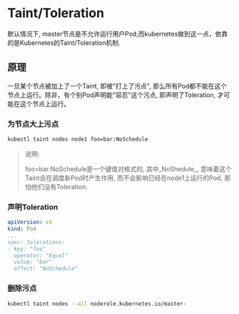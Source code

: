 # Taint/Toleration

默认情况下, master节点是不允许运行用户Pod,而kubernetes做到这一点，依靠的是Kubernetes的Taint/Toleration机制.



## 原理

一旦某个节点被加上了一个Taint, 即被"打上了污点", 那么所有Pod都不能在这个节点上运行。除非，有个别Pod声明能"容忍"这个污点, 即声明了Toleration, 才可能在这个节点上运行。



### 为节点大上污点

```sh
kubectl taint nodes node1 foo=bar:NoSchedule
```

> 说明:
>
> foo=bar:NoSchedule是一个键值对格式的, 其中_NoShedule_, 意味着这个Taint会在调度新Pod时产生作用, 而不会影响已经在node1上运行的Pod, 那怕他们没有Toleration.



### 声明Toleration

```yaml
apiVersion: v1
kind: Pod
...
spec: tolerations: 
- key: "foo" 
  operator: "Equal" 
  value: "bar" 
  effect: "NoSchedule"
```



### 删除污点

```sh
kubectl taint nodes --all noderole.kubernetes.io/master-
```